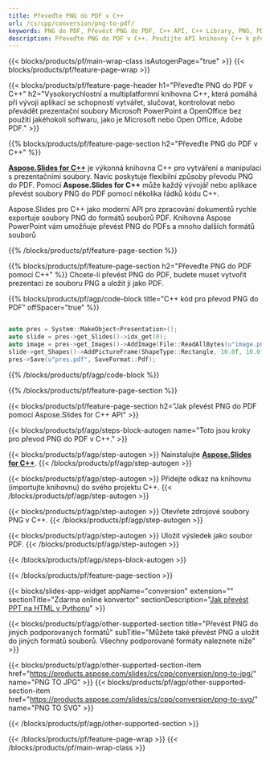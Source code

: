 ```yaml
---
title: Převeďte PNG do PDF v C++
url: /cs/cpp/conversion/png-to-pdf/
keywords: PNG do PDF, Převést PNG do PDF, C++ API, C++ Library, PNG, PDF
description: Převeďte PNG do PDF v C++. Použijte API knihovny C++ k převodu souborů PNG na PDFs
---
```


{{< blocks/products/pf/main-wrap-class isAutogenPage="true" >}}
{{< blocks/products/pf/feature-page-wrap >}}

{{< blocks/products/pf/feature-page-header h1="Převeďte PNG do PDF v C++" h2="Vysokorychlostní a multiplatformní knihovna C++, která pomáhá při vývoji aplikací se schopností vytvářet, slučovat, kontrolovat nebo převádět prezentační soubory Microsoft PowerPoint a OpenOffice bez použití jakéhokoli softwaru, jako je Microsoft nebo Open Office, Adobe PDF." >}}

{{% blocks/products/pf/feature-page-section h2="Převeďte PNG do PDF v C++" %}}

[**Aspose.Slides for C++**](https://products.aspose.com/slides/cs/cpp/) je výkonná knihovna C++ pro vytváření a manipulaci s prezentačními soubory. Navíc poskytuje flexibilní způsoby převodu PNG do PDF. Pomocí **Aspose.Slides for C++** může každý vývojář nebo aplikace převést soubory PNG do PDF pomocí několika řádků kódu C++.

Aspose.Slides pro C++ jako moderní API pro zpracování dokumentů rychle exportuje soubory PNG do formátů souborů PDF. Knihovna Aspose PowerPoint vám umožňuje převést PNG do PDFs a mnoho dalších formátů souborů

{{% /blocks/products/pf/feature-page-section %}}

{{% blocks/products/pf/feature-page-section  h2="Převeďte PNG do PDF pomocí C++" %}}
Chcete-li převést PNG do PDF, budete muset vytvořit prezentaci ze souboru PNG a uložit ji jako PDF.

{{% blocks/products/pf/agp/code-block title="C++ kód pro převod PNG do PDF" offSpacer="true" %}}

```cpp

auto pres = System::MakeObject<Presentation>();
auto slide = pres->get_Slides()->idx_get(0);
auto image = pres->get_Images()->AddImage(File::ReadAllBytes(u"image.png"));
slide->get_Shapes()->AddPictureFrame(ShapeType::Rectangle, 10.0f, 10.0f, 100.0f, 100.0f, image);
pres->Save(u"pres.pdf", SaveFormat::Pdf);

```


{{% /blocks/products/pf/agp/code-block %}}

{{% /blocks/products/pf/feature-page-section %}}

{{< blocks/products/pf/feature-page-section  h2="Jak převést PNG do PDF pomocí Aspose.Slides for C++ API" >}}

{{< blocks/products/pf/agp/steps-block-autogen name="Toto jsou kroky pro převod PNG do PDF v C++." >}}

{{< blocks/products/pf/agp/step-autogen >}}
Nainstalujte [**Aspose.Slides for C++**](https://products.aspose.com/slides/cs/cpp/).
{{< /blocks/products/pf/agp/step-autogen >}}

{{< blocks/products/pf/agp/step-autogen >}}
Přidejte odkaz na knihovnu (importujte knihovnu) do svého projektu C++.
{{< /blocks/products/pf/agp/step-autogen >}}

{{< blocks/products/pf/agp/step-autogen >}}
Otevřete zdrojové soubory PNG v C++.
{{< /blocks/products/pf/agp/step-autogen >}}

{{< blocks/products/pf/agp/step-autogen >}}
Uložit výsledek jako soubor PDF.
{{< /blocks/products/pf/agp/step-autogen >}}

{{< /blocks/products/pf/agp/steps-block-autogen >}}

{{< /blocks/products/pf/feature-page-section >}}

{{< blocks/slides-app-widget  appName="conversion" extension="" sectionTitle="Zdarma online konvertor" sectionDescription="[Jak převést PPT na HTML v Pythonu](https://products.aspose.com/slides/cs/python-net/conversion/ppt-to-html/)" >}}

{{< blocks/products/pf/agp/other-supported-section title="Převést PNG do jiných podporovaných formátů" subTitle="Můžete také převést PNG a uložit do jiných formátů souborů. Všechny podporované formáty naleznete níže" >}}

{{< blocks/products/pf/agp/other-supported-section-item href="https://products.aspose.com/slides/cs/cpp/conversion/png-to-jpg/" name="PNG TO JPG" >}}
{{< blocks/products/pf/agp/other-supported-section-item href="https://products.aspose.com/slides/cs/cpp/conversion/png-to-svg/" name="PNG TO SVG" >}}


{{< /blocks/products/pf/agp/other-supported-section >}}

{{< /blocks/products/pf/feature-page-wrap >}}
{{< /blocks/products/pf/main-wrap-class >}}